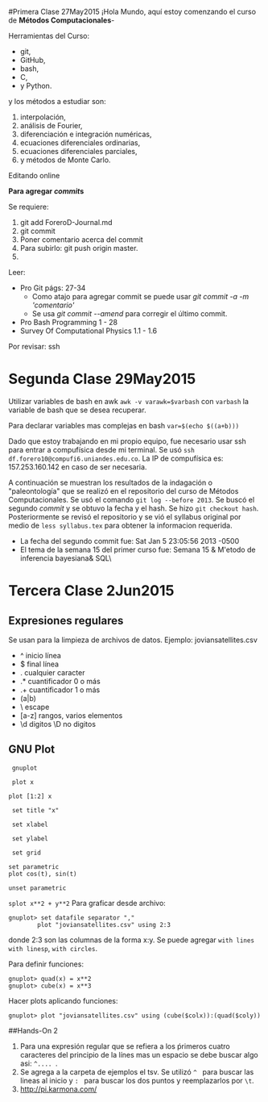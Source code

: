 ﻿#Primera Clase 27May2015
¡Hola Mundo, aquí estoy comenzando el curso de **Métodos Computacionales**-

Herramientas del Curso:
+ git,
+ GitHub,
+ bash,
+ C,
+ y Python.

y los métodos a estudiar son:

1. interpolación,
2. análisis de Fourier,
3. diferenciación e integración numéricas,
4. ecuaciones diferenciales ordinarias,
5. ecuaciones diferenciales parciales,
6. y métodos de Monte Carlo.

Editando online

**Para agregar *commit*s**

Se requiere:


1. git add ForeroD-Journal.md
2. git commit
3. Poner comentario acerca del commit
4. Para subirlo: git push origin master.
5. 

Leer:
+ Pro Git págs: 27-34
  + Como atajo para agregar commit se puede usar *git commit -a -m 'comentario'*
  + Se usa *git commit --amend* para corregir el último commit.
+ Pro Bash Programming 1 - 28
+ Survey Of Computational Physics 1.1 - 1.6

Por revisar: ssh

# Segunda Clase 29May2015

Utilizar variables de bash en awk `awk -v varawk=$varbash` con `varbash` la variable de bash que se desea recuperar.

Para declarar variables mas complejas en bash `var=$(echo $((a+b)))` 

Dado que estoy trabajando en mi propio equipo, fue necesario usar ssh para entrar a compufísica desde mi terminal. Se usó `ssh df.forero10@compufi6.uniandes.edu.co`. La IP de compufísica es: 157.253.160.142 en caso de ser necesaria.


A continuación se muestran los resultados de la indagación o "paleontología" que se realizó en el repositorio del curso de Métodos Computacionales. Se usó el comando `git log --before 2013`. Se buscó el segundo *commit* y se obtuvo la fecha y el hash. Se hizo `git checkout hash`. Posteriormente se revisó el repositorio y se vió el syllabus original por medio de `less syllabus.tex` para obtener la informacion requerida.
+ La fecha del segundo commit fue: Sat Jan 5 23:05:56 2013 -0500
+ El tema de la semana 15 del primer curso fue: Semana 15 & M\'etodo de inferencia bayesiana& SQL\\

# Tercera Clase 2Jun2015

## Expresiones regulares

Se usan para la limpieza de archivos de datos. Ejemplo: joviansatellites.csv 
+ \^ inicio línea
+ \$ final línea
+ \. cualquier caracter
+ .* cuantificador 0 o más
+ .+ cuantificador 1 o más
+ (a|b)
+ \ escape
+ [a-z] rangos, varios elementos
+ \d digitos \D no digitos


## GNU Plot

` gnuplot`


` plot x`


` plot [1:2] x `


` set title "x"`


` set xlabel`


` set ylabel`


` set grid`
``` 
set parametric
plot cos(t), sin(t)
```
`unset parametric`

`splot x**2 + y**2`
Para graficar desde archivo:

```
gnuplot> set datafile separator ","
        plot "joviansatellites.csv" using 2:3
```
donde 2:3 son las columnas de la forma x:y. Se puede agregar `with lines` `with linesp`, `with circles`.

Para definir funciones:
```
gnuplot> quad(x) = x**2
gnuplot> cube(x) = x**3
```
Hacer plots aplicando funciones:
```
gnuplot> plot "joviansatellites.csv" using (cube($colx)):(quad($coly))
```

##Hands-On 2
1. Para una expresión regular que se refiera a los ṕrimeros cuatro caracteres del principio de la línes mas un espacio se debe buscar algo asi: `^.... `.
2. Se agrega a la carpeta de ejemplos el tsv. Se utilizó `^ ` para buscar las lineas al inicio y `: ` para buscar los dos puntos y reemplazarlos por `\t`.
3. http://pi.karmona.com/
